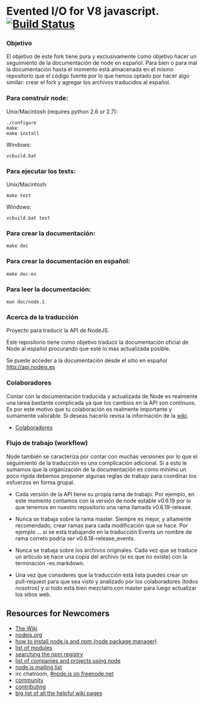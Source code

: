 Evented I/O for V8 javascript. [![Build Status](https://secure.travis-ci.org/joyent/node.png)](http://travis-ci.org/joyent/node)
===

### Objetivo

El objetivo de este fork tiene pura y exclusivamente como objetivo hacer un
seguimiento de la documentación de node en español.
Para bien o para mal la documentación hasta el momento está almacenada en el
mismo repositorio que el código fuente por lo que hemos optado por hacer algo 
similar: crear el fork y agregar los archivos traducidos al español.

### Para construir node:

Unix/Macintosh (requires python 2.6 or 2.7):

    ./configure
    make
    make install

Windows:

    vcbuild.bat

### Para ejecutar los tests:

Unix/Macintosh:

    make test

Windows:

    vcbuild.bat test

### Para crear la documentación:

    make doc

### Para crear la documentación en español:

    make doc-es

### Para leer la documentación:

    man doc/node.1

### Acerca de la traducción 

Proyecto para traducir la API de NodeJS.

Este repositorio tiene como objetivo traducir la documentación oficial de Node al español procurando que esté lo más actualizada posible.

Se puede acceder a la documentación desde el sitio en español http://api.nodejs.es

### Colaboradores

Contar con la documentación traducida y actualizada de Node es realmente una tarea bastante complicada ya que los cambios en la API son continuos. Es por este motivo que tu colaboración es realmente importante y sumamente valorable. Si deseas hacerlo revisa la información de la [wiki](https://github.com/nodejs-es/api/wiki).

  * [Colaboradores](https://github.com/nodejs-es/api/contributors)


### Flujo de trabajo (workflow)

Node también se caracteriza por contar con muchas versiones por lo que el
seguimiento de la traducción es una complicación adicional. Si a esto le sumamos que la organización de la documentación es como mínimo un poco rígida debemos proponer algunas reglas de trabajo para coordinar los esfuerzos en forma grupal.

  * Cada versión de la API tiene su propia rama de trabajo. Por ejemplo, en
  este momento contamos con la versión de node estable v0.6.19 por lo que tenemos en nuestro repositorio una rama llamada v0.6.19-release.

  * Nunca se trabaja sobre la rama master. Siempre es mejor, y altamente
  recomendado, crear ramas para cada modificación que se hace. Por ejemplo ...
  si se está trabajando en la traducción Events un nombre de rama correto
  podría ser v0.6.18-release_events.

  * Nunca se trabaja sobre los archivos originales. Cada vez que se traduce un
  artículo se hace una copia del archivo (si es que no existe) con la terminación
  -es.markdown.

  * Una vez que consideres que la traducción está lista puedes crear un pull-request para que sea visto y analizado por los colaboradores (todos nosotros) y si todo está bien mezclalro con master para luego actualizar los sitios web.

Resources for Newcomers
---
  - [The Wiki](https://github.com/joyent/node/wiki)
  - [nodejs.org](http://nodejs.org/)
  - [how to install node.js and npm (node package manager)](http://joyeur.com/2010/12/10/installing-node-and-npm/)
  - [list of modules](https://github.com/joyent/node/wiki/modules)
  - [searching the npm registry](http://search.npmjs.org/)
  - [list of companies and projects using node](https://github.com/joyent/node/wiki/Projects,-Applications,-and-Companies-Using-Node)
  - [node.js mailing list](http://groups.google.com/group/nodejs)
  - irc chatroom, [#node.js on freenode.net](http://webchat.freenode.net?channels=node.js&uio=d4)
  - [community](https://github.com/joyent/node/wiki/Community)
  - [contributing](https://github.com/joyent/node/wiki/Contributing)
  - [big list of all the helpful wiki pages](https://github.com/joyent/node/wiki/_pages)
